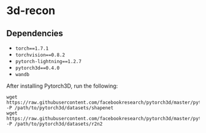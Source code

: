 # 3d-recon

## Dependencies
* `torch==1.7.1`
* `torchvision==0.8.2`
* `pytorch-lightning==1.2.7`
* `pytorch3d==0.4.0`
* `wandb`


After installing Pytorch3D, run the following:

```
wget https://raw.githubusercontent.com/facebookresearch/pytorch3d/master/pytorch3d/datasets/shapenet/shapenet_synset_dict_v1.json -P /path/to/pytorch3d/datasets/shapenet
wget https://raw.githubusercontent.com/facebookresearch/pytorch3d/master/pytorch3d/datasets/r2n2/r2n2_synset_dict.json -P /path/to/pytorch3d/datasets/r2n2
```
